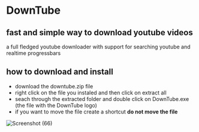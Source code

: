 # DownTube

## fast and simple way to download youtube videos
a full fledged youtube downloader with support for searching youtube and 
realtime progressbars

## how to download and install
* download the downtube.zip file
* right click on the file you instaled and then click on extract all
* seach through the extracted folder and double click on DownTube.exe (the file with the DownTube logo)
* if you want to move the file create a shortcut **do not move the file**

![Screenshot (66)](https://user-images.githubusercontent.com/58964484/91660237-35b75e80-eaa3-11ea-8317-52c20f5cf094.png)
